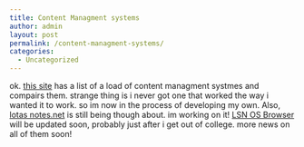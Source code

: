 ```yaml
---
title: Content Managment systems
author: admin
layout: post
permalink: /content-managment-systems/
categories:
  - Uncategorized
---
```

ok. [this site][1] has a list of a load of content managment systmes and compairs them. strange thing is i never got one that worked the way i wanted it to work. so im now in the process of developing my own. Also, [lotas notes.net][2] is still being though about. im working on it! [LSN OS Browser][3] will be updated soon, probably just after i get out of college. more news on all of them soon!

 [1]: http://myst-technology.com/mysmartchannels/public/item/3711?itemLink=open
 [2]: http://www.sourceforge.net/projects/lotasnotesnet
 [3]: http://sf.net/projects/lsnosbrowser